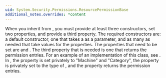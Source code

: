 ```yaml
---
uid: System.Security.Permissions.ResourcePermissionBase
additional_notes.overrides: *content
---
```


<p>When you inherit from <xref href="System.Security.Permissions.ResourcePermissionBase"></xref>, you must provide at least three constructors, set two properties, and provide a third property. The required constructors are: a default constructor, one that takes a <xref href="System.Security.Permissions.PermissionState"></xref> as a parameter, and as many as needed that take values for the properties. The properties that need to be set are <xref href="System.Security.Permissions.ResourcePermissionBase.PermissionAccessType"></xref> and <xref href="System.Security.Permissions.ResourcePermissionBase.TagNames"></xref>. The third property that is needed is one that returns the permission entries. For an example of an implementation of this class, see <xref href="System.Diagnostics.PerformanceCounterPermission"></xref>. In <xref href="System.Diagnostics.PerformanceCounterPermission"></xref>, the <xref href="System.Security.Permissions.ResourcePermissionBase.TagNames"></xref> property is set privately to "Machine" and "Category", the <xref href="System.Security.Permissions.ResourcePermissionBase.PermissionAccessType"></xref> property is privately set to the type of <xref href="System.Diagnostics.PerformanceCounterPermissionAccess"></xref>, and the <xref href="System.Diagnostics.PerformanceCounterPermission.PermissionEntries"></xref> property returns the permission entries.</p>


